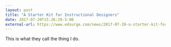 ```yaml
---
layout: post
title: "A Starter Kit for Instructional Designers"
date: 2017-07-20T15:26:29-5:00
external-url: https://www.edsurge.com/news/2017-07-20-a-starter-kit-for-instructional-designers
---
```


This is what they call the thing I do. 